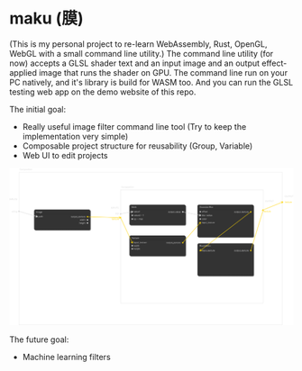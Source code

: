# maku (膜)

(This is my personal project to re-learn WebAssembly, Rust, OpenGL, WebGL with a small command line utility.)
The command line utility (for now) accepts a GLSL shader text and an input image and an output effect-applied image that runs the shader on GPU. 
The command line run on your PC natively, and it's library is build for WASM too.
And you can run the GLSL testing web app on the demo website of this repo.

The initial goal:

- Really useful image filter command line tool (Try to keep the implementation very simple)
- Composable project structure for reusability (Group, Variable)
- Web UI to edit projects

![Composition design idea](./composition_design_idea.png)

The future goal:

- Machine learning filters

